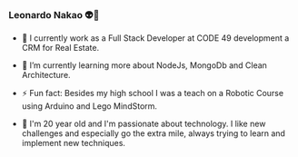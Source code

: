 ### Leonardo Nakao :alien:👋


- 🔭 I currently work as a Full Stack Developer at CODE 49 development a CRM for Real Estate. 

- 🌱 I’m currently learning more about NodeJs, MongoDb and Clean Architecture.

- ⚡ Fun fact: Besides my high school I was a teach on a Robotic Course using Arduino and Lego MindStorm.

- :memo: I'm 20 year old and I'm passionate about technology. I like new challenges and especially go the extra mile, always trying to learn and implement new techniques.
